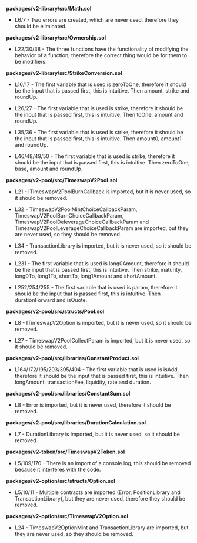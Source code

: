 **packages/v2-library/src/Math.sol**
- L6/7 - Two errors are created, which are never used, therefore they should be eliminated.


**packages/v2-library/src/Ownership.sol**
- L22/30/38 - The three functions have the functionality of modifying the behavior of a function, therefore the correct thing would be for them to be modifiers.

	
**packages/v2-library/src/StrikeConversion.sol**
- L16/17 - The first variable that is used is zeroToOne, therefore it should be the input that is passed first, this is intuitive. Then amount, strike and roundUp.

- L26/27 - The first variable that is used is strike, therefore it should be the input that is passed first, this is intuitive. Then toOne, amount and roundUp.

- L35/36 - The first variable that is used is strike, therefore it should be the input that is passed first, this is intuitive. Then amount0, amount1 and roundUp.

- L46/48/49/50 - The first variable that is used is strike, therefore it should be the input that is passed first, this is intuitive. Then zeroToOne, base, amount and roundUp.


**packages/v2-pool/src/TimeswapV2Pool.sol**
- L21 - ITimeswapV2PoolBurnCallback is imported, but it is never used, so it should be removed.

- L32 - TimeswapV2PoolMintChoiceCallbackParam, TimeswapV2PoolBurnChoiceCallbackParam, TimeswapV2PoolDeleverageChoiceCallbackParam and TimeswapV2PoolLeverageChoiceCallbackParam are imported, but they are never used, so they should be removed.

- L34 - TransactionLibrary is imported, but it is never used, so it should be removed.

- L231 - The first variable that is used is long0Amount, therefore it should be the input that is passed first, this is intuitive. Then strike, maturity, long0To, long1To, shortTo, long1Amount and shortAmount.

- L252/254/255 - The first variable that is used is param, therefore it should be the input that is passed first, this is intuitive. Then durationForward and isQuote.


**packages/v2-pool/src/structs/Pool.sol**
- L8 - ITimeswapV2Option is imported, but it is never used, so it should be removed.

- L27 - TimeswapV2PoolCollectParam is imported, but it is never used, so it should be removed.


**packages/v2-pool/src/libraries/ConstantProduct.sol**
- L164/172/195/203/395/404 - The first variable that is used is isAdd, therefore it should be the input that is passed first, this is intuitive. Then longAmount, transactionFee, liquidity, rate and duration.


**packages/v2-pool/src/libraries/ConstantSum.sol**
- L8 - Error is imported, but it is never used, therefore it should be removed.


**packages/v2-pool/src/libraries/DurationCalculation.sol**
- L7 - DurationLibrary is imported, but it is never used, so it should be removed.


**packages/v2-token/src/TimeswapV2Token.sol**
- L5/109/170 - There is an import of a console.log, this should be removed because it interferes with the code.


**packages/v2-option/src/structs/Option.sol**
- L5/10/11 - Multiple contracts are imported (Error, PositionLibrary and TransactionLibrary), but they are never used, therefore they should be removed.


**packages/v2-option/src/TimeswapV2Option.sol**
- L24 - TimeswapV2OptionMint and TransactionLibrary are imported, but they are never used, so they should be removed.
